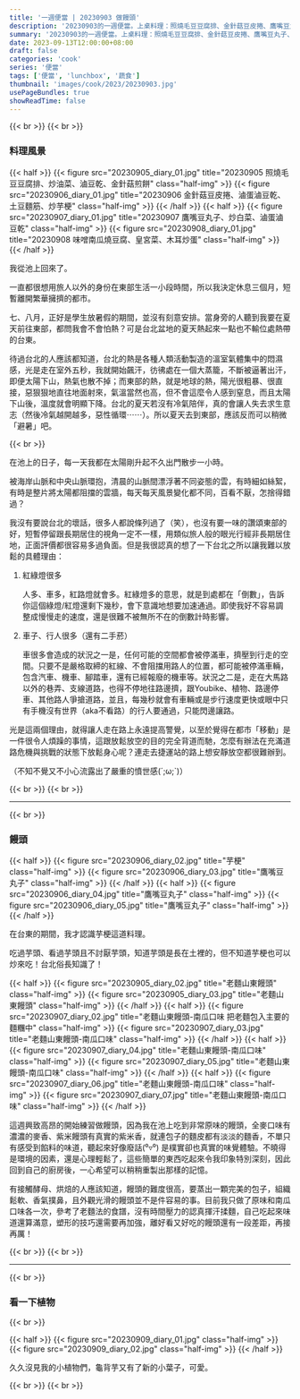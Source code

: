 ```yaml
---
title: '一週便當 | 20230903 做饅頭'
description: '20230903的一週便當。上桌料理：照燒毛豆豆腐排、金針菇豆皮捲、鷹嘴豆丸子、味噌南瓜燒豆腐。'
summary: '20230903的一週便當。上桌料理：照燒毛豆豆腐排、金針菇豆皮捲、鷹嘴豆丸子、味噌南瓜燒豆腐。'
date: 2023-09-13T12:00:00+08:00
draft: false
categories: 'cook'
series: '便當'
tags: ['便當', 'lunchbox', '蔬食']
thumbnail: 'images/cook/2023/20230903.jpg'
usePageBundles: true
showReadTime: false
---
```


{{< br >}}
{{< br >}}

### 料理風景

{{< half >}}
{{< figure src="20230905_diary_01.jpg" title="20230905 照燒毛豆豆腐排、炒油菜、滷豆乾、金針菇煎餅" class="half-img" >}}
{{< figure src="20230906_diary_01.jpg" title="20230906 金針菇豆皮捲、滷蛋滷豆乾、土豆麵筋、炒芋梗" class="half-img" >}}
{{< /half >}}
{{< half >}}
{{< figure src="20230907_diary_01.jpg" title="20230907 鷹嘴豆丸子、炒白菜、滷蛋滷豆乾" class="half-img" >}}
{{< figure src="20230908_diary_01.jpg" title="20230908 味噌南瓜燒豆腐、皇宮菜、木耳炒蛋" class="half-img" >}}
{{< /half >}}

我從池上回來了。


一直都很想用旅人以外的身份在東部生活一小段時間，所以我決定休息三個月，短暫離開繁華擁擠的都市。


七、八月，正好是學生放暑假的期間，並沒有刻意安排。當身旁的人聽到我要在夏天前往東部，都問我會不會怕熱？可是台北盆地的夏天熱起來一點也不輸位處熱帶的台東。


待過台北的人應該都知道，台北的熱是各種人類活動製造的溫室氣體集中的悶濕感，光是走在室外五秒，我就開始飆汗，彷彿處在一個大蒸籠，不斷被逼著出汗，即便太陽下山，熱氣也散不掉；而東部的熱，就是地球的熱，陽光很粗暴、很直接，惡狠狠地直往地面射來，氣溫當然也高，但不會這麼令人感到窒息，而且太陽下山後，溫度就會明顯下降。台北的夏天若沒有冷氣陪伴，真的會讓人失去求生意志（然後冷氣越開越多，惡性循環⋯⋯）。所以夏天去到東部，應該反而可以稍微「避暑」吧。

{{< br >}}

在池上的日子，每一天我都在太陽剛升起不久出門散步一小時。

被海岸山脈和中央山脈環抱，清晨的山脈間漂浮著不同姿態的雲，有時細如絲絮，有時是整片將太陽都阻擋的雲牆，每天每天風景變化都不同，百看不厭，怎捨得錯過？

我沒有要說台北的壞話，很多人都說條列過了（笑），也沒有要一味的讚頌東部的好，短暫停留跟長期居住的視角一定不一樣，用類似旅人般的眼光行經非長期居住地，正面評價都很容易多過負面。但是我很認真的想了一下台北之所以讓我難以放鬆的具體理由：

1. 紅綠燈很多

    人多、車多，紅路燈就會多。紅綠燈多的意思，就是到處都在「倒數」，告訴你這個綠燈/紅燈還剩下幾秒，會下意識地想要加速通過。即使我好不容易調整成慢慢走的速度，還是很難不被無所不在的倒數計時影響。

2. 車子、行人很多（還有二手菸）

    車很多會造成的狀況之一是，任何可能的空間都會被停滿車，擠壓到行走的空間。只要不是嚴格取締的紅線、不會阻擋用路人的位置，都可能被停滿車輛，包含汽車、機車、腳踏車，還有已經報廢的機車等。狀況之二是，走在大馬路以外的巷弄、支線道路，也得不停地往路邊擠，跟Youbike、植物、路邊停車、其他路人爭搶道路，並且，每幾秒就會有車輛或是步行速度更快或眼中只有手機沒有世界（aka不看路）的行人要通過，只能閃邊讓路。

光是這兩個理由，就得讓人走在路上永遠提高警覺，以至於覺得在都市「移動」是一件很令人煩躁的事情，這跟放鬆放空的目的完全背道而馳，怎麼有辦法在充滿道路危機與挑戰的狀態下放鬆身心呢？連走去捷運站的路上想安靜放空都很難辦到。


（不知不覺又不小心流露出了嚴重的憤世感(´;ω;`)）

{{< br >}}
{{< br >}}

---

{{< br >}}

### 饅頭

{{< half >}}
{{< figure src="20230906_diary_02.jpg" title="芋梗" class="half-img" >}}
{{< figure src="20230906_diary_03.jpg" title="鷹嘴豆丸子" class="half-img" >}}
{{< /half >}}
{{< half >}}
{{< figure src="20230906_diary_04.jpg" title="鷹嘴豆丸子" class="half-img" >}}
{{< figure src="20230906_diary_05.jpg" title="鷹嘴豆丸子" class="half-img" >}}
{{< /half >}}

在台東的期間，我才認識芋梗這道料理。

吃過芋頭、看過芋頭且不討厭芋頭，知道芋頭是長在土裡的，但不知道芋梗也可以炒來吃！台北俗長知識了！

{{< half >}}
{{< figure src="20230905_diary_02.jpg" title="老麵山東饅頭" class="half-img" >}}
{{< figure src="20230905_diary_03.jpg" title="老麵山東饅頭" class="half-img" >}}
{{< /half >}}
{{< half >}}
{{< figure src="20230907_diary_02.jpg" title="老麵山東饅頭-南瓜口味 把老麵包入主要的麵糰中" class="half-img" >}}
{{< figure src="20230907_diary_03.jpg" title="老麵山東饅頭-南瓜口味" class="half-img" >}}
{{< /half >}}
{{< half >}}
{{< figure src="20230907_diary_04.jpg" title="老麵山東饅頭-南瓜口味" class="half-img" >}}
{{< figure src="20230907_diary_05.jpg" title="老麵山東饅頭-南瓜口味" class="half-img" >}}
{{< /half >}}
{{< half >}}
{{< figure src="20230907_diary_06.jpg" title="老麵山東饅頭-南瓜口味" class="half-img" >}}
{{< figure src="20230907_diary_07.jpg" title="老麵山東饅頭-南瓜口味" class="half-img" >}}
{{< /half >}}

這週興致高昂的開始練習做饅頭，因為我在池上吃到非常原味的饅頭，全麥口味有濃濃的麥香、紫米饅頭有真實的紫米香，就連包子的麵皮都有淡淡的麵香，不單只有感受到餡料的味道，聽起來好像廢話(⁰▿⁰) 是樸實卻也真實的味覺體驗。不曉得是環境的因素，還是心理輕鬆了，這些簡單的東西吃起來令我印象特別深刻，因此回到自己的廚房後，一心希望可以稍稍重製出那樣的記憶。


有接觸酵母、烘焙的人應該知道，饅頭的難度很高，要蒸出一顆完美的包子，組織鬆軟、香氣撲鼻，且外觀光滑的饅頭並不是件容易的事。目前我只做了原味和南瓜口味各一次，參考了老麵法的食譜，沒有時間壓力的認真揮汗揉麵，自己吃起來味道還算滿意，塑形的技巧還需要再加強，離好看又好吃的饅頭還有一段差距，再接再厲！

{{< br >}}
{{< br >}}

---

{{< br >}}

### 看一下植物

{{< br >}}


{{< half >}}
{{< figure src="20230909_diary_01.jpg" class="half-img" >}}
{{< figure src="20230909_diary_02.jpg" class="half-img" >}}
{{< /half >}}

久久沒見我的小植物們，龜背芋又有了新的小葉子，可愛。

{{< br >}}
{{< br >}}
